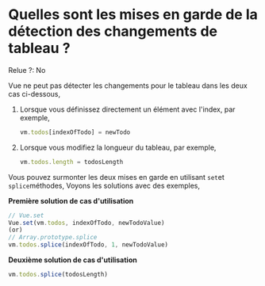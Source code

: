 # Quelles sont les mises en garde de la détection des changements de tableau ?

Relue ?: No

Vue ne peut pas détecter les changements pour le tableau dans les deux cas ci-dessous,

1. Lorsque vous définissez directement un élément avec l'index, par exemple,
    
    ```jsx
    vm.todos[indexOfTodo] = newTodo
    ```
    
2. Lorsque vous modifiez la longueur du tableau, par exemple,
    
    ```jsx
    vm.todos.length = todosLength
    ```
    

Vous pouvez surmonter les deux mises en garde en utilisant `set`et `splice`méthodes, Voyons les solutions avec des exemples,

**Première solution de cas d'utilisation**

```jsx
// Vue.set
Vue.set(vm.todos, indexOfTodo, newTodoValue)
(or)
// Array.prototype.splice
vm.todos.splice(indexOfTodo, 1, newTodoValue)
```

**Deuxième solution de cas d'utilisation**

```jsx
vm.todos.splice(todosLength)
```